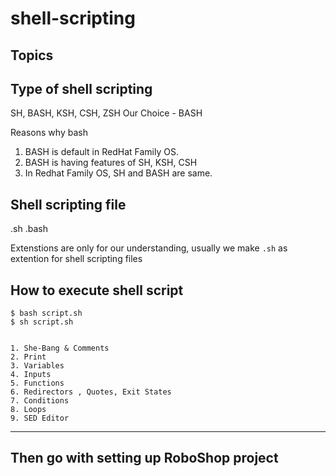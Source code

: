 # shell-scripting

## Topics

Type of shell scripting 
-----
SH, BASH, KSH, CSH, ZSH
Our Choice - BASH 

Reasons why bash 
1. BASH is default in RedHat Family OS.
2. BASH is having features of SH, KSH, CSH 
3. In Redhat Family OS, SH and BASH are same.


Shell scripting file
-----

.sh 
.bash 

Extenstions are only for our understanding, usually we make `.sh` as extention for shell scripting files


How to execute shell script
----

```
$ bash script.sh 
$ sh script.sh
```

```

1. She-Bang & Comments 
2. Print
3. Variables 
4. Inputs 
5. Functions 
6. Redirectors , Quotes, Exit States 
7. Conditions 
8. Loops
9. SED Editor 

```

-----------
Then go with setting up RoboShop project
-----------
